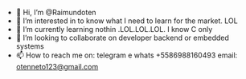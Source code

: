 - 👋 Hi, I’m @Raimundoten
- 👀 I’m interested in to know what I need to learn for the market. LOL
- 🌱 I’m currently learning nothin .LOL.LOL.LOL. I know C only
- 💞️ I’m looking to collaborate on developer backend or embedded systems
- 📫 How to reach me on: telegram e whats +5586988160493
                         email: otenneto123@gmail.com

<!---
Raimundoten/Raimundoten is a ✨ special ✨ repository because its `README.md` (this file) appears on your GitHub profile.
You can click the Preview link to take a look at your changes.
--->
